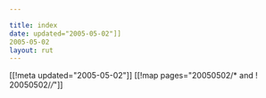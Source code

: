 ```yaml
---

title: index
date: updated="2005-05-02"]]
2005-05-02
layout: rut
---
```


[[!meta updated="2005-05-02"]]
[[!map pages="20050502/* and ! 20050502/*/*"]]
